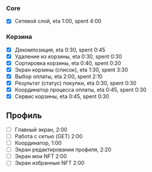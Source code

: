 ### Core
- [x] Сетевой слой, eta 1:00, spent 4:00

### Корзина
- [x] Декомпозиция, eta 0:30, spent 0:45
- [x] Удаление из корзины, eta 0:30, spent 0:30
- [x] Сортировка корзины, eta 0:40, spent 0:20
- [x] Экран корзины (список), eta 1:30, spent 3:30
- [x] Выбор оплаты, eta 2:00, spent 2:10
- [x] Результат (статус) покупки, eta 0:30, spent 0:30
- [x] Координатор процесса оплаты, eta 0:45, spent 0:30
- [x] Сервис корзины, eta 0:45, spent 0:30

## Профиль
- [ ] Главный экран, 2:00
- [ ] Работа с сетью (GET) 2:00
- [ ] Координатор, 1:00 
- [ ] Экран редактирования профиля, 2:20
- [ ] Экран мои NFT  2:00
- [ ] Экран избранные NFT 2:00
